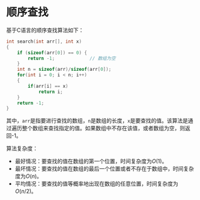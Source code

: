 # 顺序查找

<!-- toc -->

基于C语言的顺序查找算法如下：

```c
int search(int arr[], int x)
{
    if (sizeof(arr[0]) == 0) {
        return -1;             // 数组为空
    }
    int n = sizeof(arr)/sizeof(arr[0]);
    for(int i = 0; i < n; i++)
    {
        if(arr[i] == x)
            return i;
    }
    return -1;
}
```

其中，`arr`是指要进行查找的数组，`n`是数组的长度，`x`是要查找的值。该算法是通过遍历整个数组来查找指定的值。如果数组中不存在该值，或者数组为空，则返回-1。

算法复杂度：

- 最好情况：要查找的值在数组的第一个位置，时间复杂度为$O(1)$。
- 最坏情况：要查找的值在数组的最后一个位置或者不存在于数组中，时间复杂度为$O(n)$。
- 平均情况：要查找的值等概率地出现在数组的任意位置，时间复杂度为$O(n/2)$。
